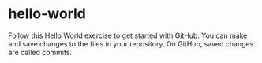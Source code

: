 # hello-world
Follow this Hello World exercise to get started with GitHub.
You can make and save changes to the files in your repository. On GitHub, saved changes are called commits.
